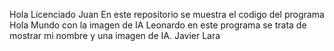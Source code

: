 Hola Licenciado Juan 
En este repositorio se muestra el codigo del programa Hola Mundo con la imagen de IA Leonardo
en este programa se trata de mostrar mi nombre y una imagen de IA.
Javier Lara 
